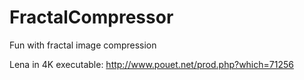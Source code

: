 # FractalCompressor
Fun with fractal image compression

Lena in 4K executable:
http://www.pouet.net/prod.php?which=71256
